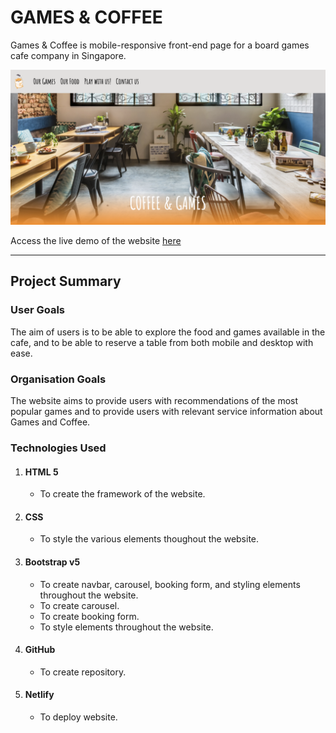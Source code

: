 <h1>GAMES & COFFEE</h1> 
<p>Games & Coffee is mobile-responsive front-end page for a board games cafe company in Singapore.</p>

![website screenshot](/images/website-screenshot.png)

<p>Access the live demo of the website <a href="https://62822e77ae45d300a5045828--playful-pavlova-61f8a7.netlify.app/">here</a></p>

__________________________________________________

<h2>Project Summary</h2>


<h3>User Goals</h3>
<p>The aim of users is to be able to explore the food and games available in the cafe, and to be able to reserve a table from both mobile and desktop with ease.</p>

<h3>Organisation Goals</h3>
<p>The website aims to provide users with recommendations of the most popular games and to provide users with relevant service information about Games and Coffee.</p>

<h3>Technologies Used</h3>
<ol>
    <li><h4>HTML 5</h4>
        <ul>
            <li>To create the framework of the website.</li>
        </ul>
    </li>
    <li><h4>CSS</h4>
        <ul>
            <li>To style the various elements thoughout the website.</li>
        </ul>
    </li>
    <li><h4>Bootstrap v5</h4>
        <ul>
            <li>To create navbar, carousel, booking form, and styling elements throughout the website.</li>
            <li>To create carousel.</li>
            <li>To create booking form.</li>
            <li>To style elements throughout the website.</li>
        </ul>
    </li>
    <li><h4>GitHub</h4>
        <ul>
            <li>To create repository.</li>
        </ul>
    <li><h4>Netlify</h4>
        <ul>
            <li>To deploy website.</li>
        </ul>
    </li>

